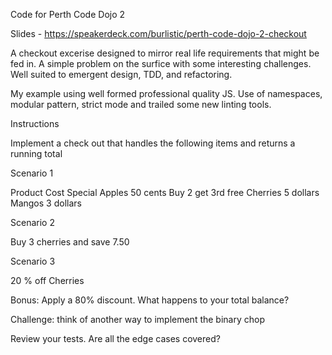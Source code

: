 Code for Perth Code Dojo 2

Slides - https://speakerdeck.com/burlistic/perth-code-dojo-2-checkout

A checkout excerise designed to mirror real life requirements that might be fed in. A simple problem on the surfice with some interesting challenges. Well suited to emergent design, TDD, and refactoring.

My example using well formed professional quality JS. Use of namespaces, modular pattern, strict mode and trailed some new linting tools.

Instructions

Implement a check out that handles the following items and returns a running total

Scenario 1

Product		Cost		Special
Apples		50 cents	Buy 2 get 3rd free
Cherries	5 dollars
Mangos		3 dollars


Scenario 2

Buy 3 cherries and save 7.50


Scenario 3

20 % off Cherries

Bonus: Apply a 80% discount. What happens to your total balance?



Challenge: think of another way to implement the binary chop

Review your tests. Are all the edge cases covered?
